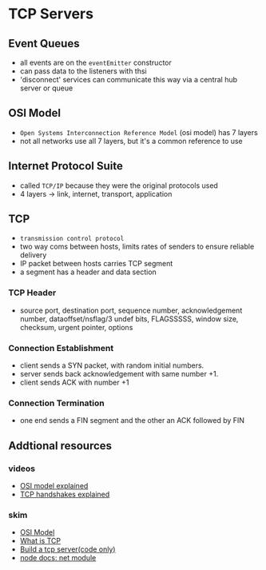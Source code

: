 # TCP Servers

## Event Queues

- all events are on the `eventEmitter` constructor
- can pass data to the listeners with thsi
- 'disconnect' services can communicate this way via a central hub server or queue

## OSI Model

- `Open Systems Interconnection Reference Model` (osi model) has 7 layers
- not all networks use all 7 layers, but it's a common reference to use

## Internet Protocol Suite 

- called `TCP/IP` because they were the original protocols used
- 4 layers -> link, internet, transport, application

## TCP

- `transmission control protocol`
- two way coms between hosts, limits rates of senders to ensure reliable delivery
- IP packet between hosts carries TCP segment
- a segment has a header and data section

### TCP Header

- source port, destination port, sequence number, acknowledgement number, dataoffset/nsflag/3 undef bits, FLAGSSSSS, window size, checksum, urgent pointer, options

### Connection Establishment

- client sends a SYN packet, with random initial numbers.
- server sends back acknowledgement with same number +1.
- client sends ACK with number +1

### Connection Termination

- one end sends a FIN segment and the other an ACK followed by FIN


## Addtional resources

### videos

- [OSI model explained](https://www.youtube.com/watch?v=vv4y_uOneC0)
- [TCP handshakes explained](https://www.youtube.com/watch?v=xMtP5ZB3wSk)

### skim

- [OSI Model](https://www.cloudflare.com/learning/ddos/glossary/open-systems-interconnection-model-osi/)
- [What is TCP](https://searchnetworking.techtarget.com/definition/TCP)
- [Build a tcp server(code only)](https://techbrij.com/node-js-tcp-server-client-promisify)
- [node docs: net module](https://nodejs.org/api/net.html)